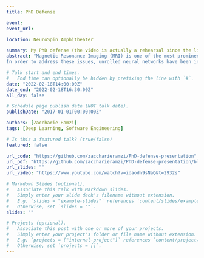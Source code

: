 ```yaml
---
title: PhD Defense

event:
event_url:

location: NeuroSpin Amphitheater

summary: My PhD defense (the video is actually a rehearsal since the live did not work during the actual presentation).
abstract: "Magnetic Resonance Imaging (MRI) is one of the most prominent imaging techniques in the world. Its main purpose is to probe soft tissues in a non-invasive and non-ionizing way. However, its wider adoption is hindered by an overall high scan time. In order to reduce this duration, several approaches have been proposed, among which Parallel Imaging (PI) and Compressed Sensing (CS) are the most important. Using these techniques, MR data can be acquired in a highly compressed way which allows the reduction of acquisition times. However, the algorithms typically used to reconstruct the MR images from these undersampled data are slow and underperform in highly accelerated scenarios.
In order to address these issues, unrolled neural networks have been introduced. The core idea of these models is to unroll the iterations of classical reconstruction algorithms into a finite computation graph. The main objective of this PhD thesis is to propose new architecture designs for acquisition scenarios which deviate from the typical Cartesian 2D sampling. To this end, we first review a handful of neural networks for MRI reconstruction. After selecting the best performer, the PDNet, we extend it to two contexts: the fastMRI 2020 reconstruction challenge and the 3D non-Cartesian data problem. We also chose to address the concerns of many regarding the clinical applicability of deep learning for medical imaging. We do so by proposing ways to build robust and inspectable models, but also by simply testing the trained networks in out-of-distribution settings. Finally, after noticing how the implicit deep learning framework can help implement deeper MRI reconstruction models, we introduce a new acceleration method (called SHINE) for the training of such models."

# Talk start and end times.
#   End time can optionally be hidden by prefixing the line with `#`.
date: "2022-02-18T14:00:00Z"
date_end: "2022-02-18T16:30:00Z"
all_day: false

# Schedule page publish date (NOT talk date).
publishDate: "2017-01-01T00:00:00Z"

authors: [Zaccharie Ramzi]
tags: [Deep Learning, Software Engineering]

# Is this a featured talk? (true/false)
featured: false

url_code: "https://github.com/zaccharieramzi/PhD-defense-presentation"
url_pdf: "https://github.com/zaccharieramzi/PhD-defense-presentation/blob/master/main.pdf"
url_slides: ""
url_video: "https://www.youtube.com/watch?v=idaodn9sNaQ&t=2932s"

# Markdown Slides (optional).
#   Associate this talk with Markdown slides.
#   Simply enter your slide deck's filename without extension.
#   E.g. `slides = "example-slides"` references `content/slides/example-slides.md`.
#   Otherwise, set `slides = ""`.
slides: ""

# Projects (optional).
#   Associate this post with one or more of your projects.
#   Simply enter your project's folder or file name without extension.
#   E.g. `projects = ["internal-project"]` references `content/project/deep-learning/index.md`.
#   Otherwise, set `projects = []`.
---
```

